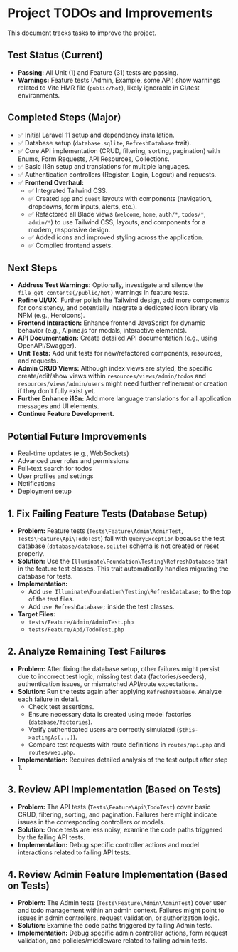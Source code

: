# Project TODOs and Improvements

This document tracks tasks to improve the project.

## Test Status (Current)

*   **Passing:** All Unit (1) and Feature (31) tests are passing.
*   **Warnings:** Feature tests (Admin, Example, some API) show warnings related to Vite HMR file (`public/hot`), likely ignorable in CI/test environments.

## Completed Steps (Major)

*   ✅ Initial Laravel 11 setup and dependency installation.
*   ✅ Database setup (`database.sqlite`, `RefreshDatabase` trait).
*   ✅ Core API implementation (CRUD, filtering, sorting, pagination) with Enums, Form Requests, API Resources, Collections.
*   ✅ Basic i18n setup and translations for multiple languages.
*   ✅ Authentication controllers (Register, Login, Logout) and requests.
*   ✅ **Frontend Overhaul:**
    *   ✅ Integrated Tailwind CSS.
    *   ✅ Created `app` and `guest` layouts with components (navigation, dropdowns, form inputs, alerts, etc.).
    *   ✅ Refactored all Blade views (`welcome`, `home`, `auth/*`, `todos/*`, `admin/*`) to use Tailwind CSS, layouts, and components for a modern, responsive design.
    *   ✅ Added icons and improved styling across the application.
    *   ✅ Compiled frontend assets.

## Next Steps

*   **Address Test Warnings:** Optionally, investigate and silence the `file_get_contents(/public/hot)` warnings in feature tests.
*   **Refine UI/UX:** Further polish the Tailwind design, add more components for consistency, and potentially integrate a dedicated icon library via NPM (e.g., Heroicons).
*   **Frontend Interaction:** Enhance frontend JavaScript for dynamic behavior (e.g., Alpine.js for modals, interactive elements).
*   **API Documentation:** Create detailed API documentation (e.g., using OpenAPI/Swagger).
*   **Unit Tests:** Add unit tests for new/refactored components, resources, and requests.
*   **Admin CRUD Views:** Although index views are styled, the specific create/edit/show views within `resources/views/admin/todos` and `resources/views/admin/users` might need further refinement or creation if they don't fully exist yet.
*   **Further Enhance i18n:** Add more language translations for all application messages and UI elements.
*   **Continue Feature Development.**

## Potential Future Improvements

*   Real-time updates (e.g., WebSockets)
*   Advanced user roles and permissions
*   Full-text search for todos
*   User profiles and settings
*   Notifications
*   Deployment setup

## 1. Fix Failing Feature Tests (Database Setup)

*   **Problem:** Feature tests (`Tests\Feature\Admin\AdminTest`, `Tests\Feature\Api\TodoTest`) fail with `QueryException` because the test database (`database/database.sqlite`) schema is not created or reset properly.
*   **Solution:** Use the `Illuminate\Foundation\Testing\RefreshDatabase` trait in the feature test classes. This trait automatically handles migrating the database for tests.
*   **Implementation:**
    *   Add `use Illuminate\Foundation\Testing\RefreshDatabase;` to the top of the test files.
    *   Add `use RefreshDatabase;` inside the test classes.
*   **Target Files:**
    *   `tests/Feature/Admin/AdminTest.php`
    *   `tests/Feature/Api/TodoTest.php`

## 2. Analyze Remaining Test Failures

*   **Problem:** After fixing the database setup, other failures might persist due to incorrect test logic, missing test data (factories/seeders), authentication issues, or mismatched API/route expectations.
*   **Solution:** Run the tests again after applying `RefreshDatabase`. Analyze each failure in detail.
    *   Check test assertions.
    *   Ensure necessary data is created using model factories (`database/factories`).
    *   Verify authenticated users are correctly simulated (`$this->actingAs(...)`).
    *   Compare test requests with route definitions in `routes/api.php` and `routes/web.php`.
*   **Implementation:** Requires detailed analysis of the test output after step 1.

## 3. Review API Implementation (Based on Tests)

*   **Problem:** The API tests (`Tests\Feature\Api\TodoTest`) cover basic CRUD, filtering, sorting, and pagination. Failures here might indicate issues in the corresponding controllers or models.
*   **Solution:** Once tests are less noisy, examine the code paths triggered by the failing API tests.
*   **Implementation:** Debug specific controller actions and model interactions related to failing API tests.

## 4. Review Admin Feature Implementation (Based on Tests)

*   **Problem:** The Admin tests (`Tests\Feature\Admin\AdminTest`) cover user and todo management within an admin context. Failures might point to issues in admin controllers, request validation, or authorization logic.
*   **Solution:** Examine the code paths triggered by failing Admin tests.
*   **Implementation:** Debug specific admin controller actions, form request validation, and policies/middleware related to failing admin tests. 